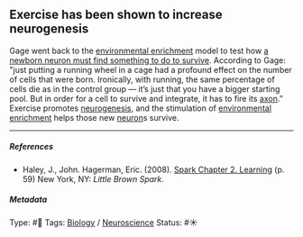 ## Exercise has been shown to increase neurogenesis

Gage went back to the [environmental enrichment](Environmental%20enrichment.md) model to test how [a newborn neuron must find something to do to survive](A%20newborn%20neuron%20must%20find%20something%20to%20do%20to%20survive.md). According to Gage: "just putting a running wheel in a cage had a profound effect on the number of cells that were born. Ironically, with running, the same percentage of cells die as in the control group — it’s just that you have a bigger starting pool. But in order for a cell to survive and integrate, it has to fire its [axon](Axon.md).” Exercise promotes [neurogenesis](Neurogenesis.md), and the stimulation of [environmental enrichment](Environmental%20enrichment.md) helps those new [neuron](Neuron.md)s survive.

---

##### References

* Haley, J., John. Hagerman, Eric. (2008). [Spark Chapter 2. Learning](Spark%20Chapter%202.%20Learning.md)  (p. 59) New York, NY: *Little Brown Spark*.

##### Metadata

Type: #🔴 
Tags: [Biology]() / [Neuroscience](Neuroscience.md) 
Status: #☀️ 
